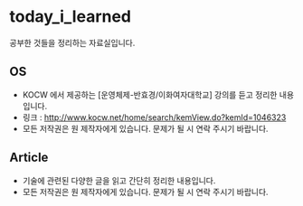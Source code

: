 # today_i_learned
공부한 것들을 정리하는 자료실입니다.

## OS
* KOCW 에서 제공하는 [운영체제-반효경/이화여자대학교] 강의를 듣고 정리한 내용입니다. 
* 링크 : http://www.kocw.net/home/search/kemView.do?kemId=1046323
* 모든 저작권은 원 제작자에게 있습니다. 문제가 될 시 연락 주시기 바랍니다.

## Article
* 기술에 관련된 다양한 글을 읽고 간단히 정리한 내용입니다.
* 모든 저작권은 원 제작자에게 있습니다. 문제가 될 시 연락 주시기 바랍니다.
